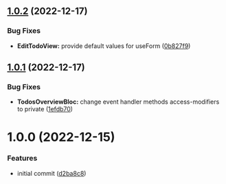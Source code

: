 ## [1.0.2](https://github.com/bloc-state/todos/compare/v1.0.1...v1.0.2) (2022-12-17)


### Bug Fixes

* **EditTodoView:** provide default values for useForm ([0b827f9](https://github.com/bloc-state/todos/commit/0b827f99cea25deb91e9ee8ccd1340661b8d08ba))

## [1.0.1](https://github.com/bloc-state/todos/compare/v1.0.0...v1.0.1) (2022-12-17)


### Bug Fixes

* **TodosOverviewBloc:** change event handler methods access-modifiers to private ([1efdb70](https://github.com/bloc-state/todos/commit/1efdb70621b8d2b7f90e2a03028d4dbc6e281211))

# 1.0.0 (2022-12-15)


### Features

* initial commit ([d2ba8c8](https://github.com/bloc-state/todos/commit/d2ba8c82b1cde83a5e021c8b73ee1cf7232f807b))
